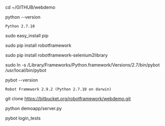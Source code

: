 cd ~/GITHUB/webdemo

python --version
```
Python 2.7.10
```

sudo easy_install pip

sudo pip install robotframework

sudo pip install robotframework-selenium2library

sudo ln -s /Library/Frameworks/Python.framework/Versions/2.7/bin/pybot /usr/local/bin/pybot

pybot --version
```
Robot Framework 2.9.2 (Python 2.7.10 on darwin)
```

git clone https://bitbucket.org/robotframework/webdemo.git

python demoapp/server.py

pybot login_tests
